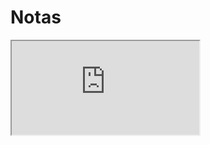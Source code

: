 # Notas  

<div>
<iframe src="https://docs.google.com/spreadsheets/d/e/2PACX-1vQHgizDGo07fdnfTRqcuslNb-ENbta9bJSXk85TWMBxP7OMTZVbBDCvoscJF32mosqIkI_lqZBAhwzV/pubhtml?widget=true&amp;headers=false"></iframe>
</div>
